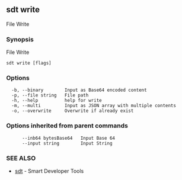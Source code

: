## sdt write

File Write

### Synopsis

File Write

```
sdt write [flags]
```

### Options

```
  -b, --binary        Input as Base64 encoded content
  -p, --file string   File path
  -h, --help          help for write
  -m, --multi         Input as JSON array with multiple contents
  -o, --overwrite     Overwrite if already exist
```

### Options inherited from parent commands

```
      --inb64 bytesBase64   Input Base 64
      --input string        Input String
```

### SEE ALSO

* [sdt](sdt.md)	 - Smart Developer Tools

